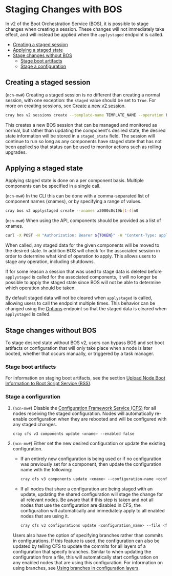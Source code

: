 # Staging Changes with BOS

In v2 of the Boot Orchestration Service (BOS), it is possible to stage changes when creating a session.
These changes will not immediately take effect, and will instead be applied when the `applystaged` endpoint is called.

* [Creating a staged session](#creating-a-staged-session)
* [Applying a staged state](#applying-a-staged-state)
* [Stage changes without BOS](#stage-changes-without-bos)
  * [Stage boot artifacts](#stage-boot-artifacts)
  * [Stage a configuration](#stage-a-configuration)

## Creating a staged session

(`ncn-mw#`) Creating a staged session is no different than creating a normal session, with one exception: the `staged` value should be set to `True`.
For more on creating sessions, see [Create a new v2 session](Manage_a_BOS_Session.md#create-a-new-v2-session).

```bash
cray bos v2 sessions create --template-name TEMPLATE_NAME --operation boot --stage True --format json
```

This creates a new BOS session that can be managed and monitored as normal, but rather than updating the component's desired state, the desired state
information will be stored in a `staged_state` field. The session will continue to run so long as any components have staged state that has not been
applied so that status can be used to monitor actions such as rolling upgrades.

## Applying a staged state

Applying staged state is done on a per component basis. Multiple components can be specified in a single call.

(`ncn-mw#`) In the CLI this can be done with a comma-separated list of component names (xnames), or by specifying a range of values.

```bash
cray bos v2 applystaged create --xnames x3000c0s19b[1-4]n0
```

(`ncn-mw#`) When using the API, components should be provided as a list of xnames.

```bash
curl -X POST -H "Authorization: Bearer ${TOKEN}" -H "Content-Type: application/json"  --data '{"xnames":["x3000c0s19b1n0","x3000c0s19b2n0"]}' https://api-gw-service-nmn.local/apis/bos/v2/applystaged
```

When called, any staged data for the given components will be moved to the desired state.
In addition BOS will check for the associated session in order to determine what kind of operation to apply. This allows users to stage any operation, including shutdowns.

If for some reason a session that was used to stage data is deleted before `applystaged` is called for the associated components, it will no longer be possible to apply the staged state
since BOS will not be able to determine which operation should be taken.

By default staged data will not be cleared when `applystaged` is called, allowing users to call the endpoint multiple times.
This behavior can be changed using the [Options](Options.md) endpoint so that the staged data is cleared when `applystaged` is called.

## Stage changes without BOS

To stage desired state without BOS v2, users can bypass BOS and set boot artifacts or configuration that will only take place when a node is later booted,
whether that occurs manually, or triggered by a task manager.

### Stage boot artifacts

For information on staging boot artifacts, see the section [Upload Node Boot Information to Boot Script Service (BSS)](Upload_Node_Boot_Information_to_Boot_Script_Service_BSS.md).

### Stage a configuration

1. (`ncn-mw#`) Disable the [Configuration Framework Service (CFS)](../../glossary.md#configuration-framework-service-cfs)
   for all nodes receiving the staged configuration. Nodes will automatically re-enable configuration when they are rebooted and will be configured with any staged changes.

    ```bash
    cray cfs v3 components update <xname> --enabled false
    ```

1. (`ncn-mw#`) Either set the new desired configuration or update the existing configuration.

    * If an entirely new configuration is being used or if no configuration was previously set for a component, then update the configuration name with the following:

        ```bash
        cray cfs v3 components update <xname> --configuration-name <configuration_name>
        ```

    * If all nodes that share a configuration are being staged with an update, updating the shared configuration will stage the change for all relevant nodes.
      Be aware that if this step is taken and not all nodes that use the configuration are disabled in CFS, the configuration will automatically and immediately apply
      to all enabled nodes that are using it.

        ```bash
        cray cfs v3 configurations update <configuration_name> --file <file_path>
        ```

    Users also have the option of specifying branches rather than commits in configurations.
    If this feature is used, the configuration can also be updated by telling CFS to update the commits for all layers of a configuration that specify branches.
    Similar to when updating the configuration from a file, this will automatically start configuration on any enabled nodes that are using this configuration.
    For information on using branches, see [Using branches in configuration layers](../configuration_management/CFS_Configurations.md#using-branches-in-configuration-layers).
